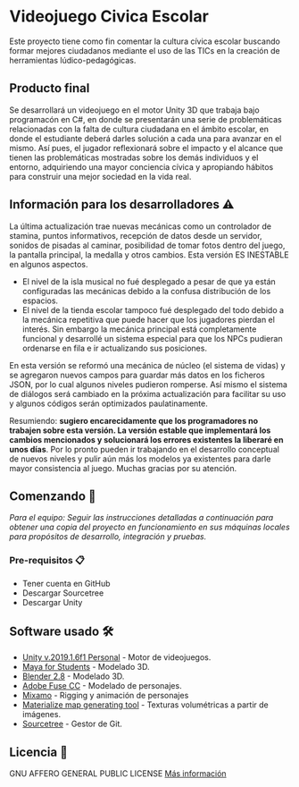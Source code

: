# Videojuego Civica Escolar 
Este proyecto tiene como fin comentar la cultura cívica escolar buscando formar mejores ciudadanos mediante el uso de las TICs en la creación de herramientas lúdico-pedagógicas.

## Producto final
Se desarrollará un videojuego en el motor Unity 3D que trabaja bajo programacón en C#, en donde se presentarán una serie de problemáticas relacionadas con la falta de cultura ciudadana en el ámbito escolar, en donde el estudiante deberá darles solución a cada una para avanzar en el mismo. Así pues, el jugador reflexionará sobre el impacto y el alcance que  tienen las problemáticas mostradas sobre los demás individuos y el entorno, adquiriendo una mayor conciencia cívica y apropiando hábitos para construir una mejor sociedad en la vida real.

## Información para los desarrolladores ⚠️
La última actualización trae nuevas mecánicas como un controlador de stamina, puntos informativos, recepción de datos desde un servidor, sonidos de pisadas al caminar, posibilidad de tomar fotos dentro del juego, la pantalla principal, la medalla y otros cambios. Esta versión ES INESTABLE en algunos aspectos.
* El nivel de la isla musical no fué desplegado a pesar de que ya están configuradas las mecánicas debido a la confusa distribución de los espacios. 
* El nivel de la tienda escolar tampoco fué desplegado del todo debido a la mecánica repetitiva que puede hacer que los jugadores pierdan el interés. Sin embargo la mecánica principal está completamente funcional y desarrollé un sistema especial para que los NPCs pudieran ordenarse en fila e ir actualizando sus posiciones.

En esta versión se reformó una mecánica de núcleo (el sistema de vidas) y se agregaron nuevos campos para guardar más datos en los ficheros JSON, por lo cual algunos niveles pudieron romperse. Así mismo el sistema de diálogos será cambiado en la próxima actualización para facilitar su uso y algunos códigos serán optimizados paulatinamente. 

Resumiendo: **sugiero encarecidamente que los programadores no trabajen sobre esta versión. La versión estable que implementará los cambios mencionados y solucionará los errores existentes la liberaré en unos días**. Por lo pronto pueden ir trabajando en el desarrollo conceptual de nuevos niveles y pulir aún más los modelos ya existentes para darle mayor consistencia al juego.
Muchas gracias por su atención.

## Comenzando 🚀
_Para el equipo: Seguir las instrucciones detalladas a continuación para obtener una copia del proyecto en funcionamiento en sus máquinas locales para propósitos de desarrollo, integración y pruebas._
### Pre-requisitos 📋
* Tener cuenta en GitHub
* Descargar Sourcetree
* Descargar Unity

## Software usado 🛠️
* [Unity v.2019.1.6f1 Personal](https://www.filehorse.com/download-unity/41179/) - Motor de videojuegos.
* [Maya for Students](https://www.autodesk.com/education/free-software/maya) - Modelado 3D.
* [Blender 2.8](https://www.blender.org) - Modelado 3D.
* [Adobe Fuse CC](https://www.adobe.com/products/fuse.html) - Modelado de personajes.
* [Mixamo](https://www.mixamo.com) - Rigging y animación de personajes
* [Materialize map generating tool](http://boundingboxsoftware.com/materialize/) - Texturas volumétricas a partir de imágenes.
* [Sourcetree](https://www.sourcetreeapp.com) - Gestor de Git.

## Licencia 📄
GNU AFFERO GENERAL PUBLIC LICENSE [Más información](https://github.com/colegio-el-minuto-de-dios/Videojuego-Civica-Escolar/blob/master/LICENSE)
